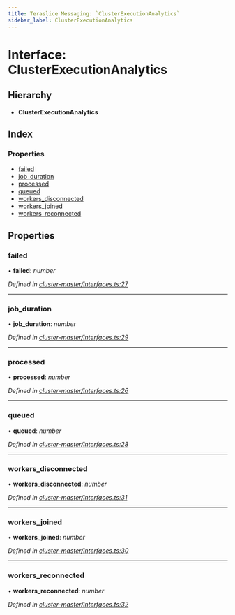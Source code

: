 ```yaml
---
title: Teraslice Messaging: `ClusterExecutionAnalytics`
sidebar_label: ClusterExecutionAnalytics
---
```


# Interface: ClusterExecutionAnalytics

## Hierarchy

* **ClusterExecutionAnalytics**

## Index

### Properties

* [failed](clusterexecutionanalytics.md#failed)
* [job_duration](clusterexecutionanalytics.md#job_duration)
* [processed](clusterexecutionanalytics.md#processed)
* [queued](clusterexecutionanalytics.md#queued)
* [workers_disconnected](clusterexecutionanalytics.md#workers_disconnected)
* [workers_joined](clusterexecutionanalytics.md#workers_joined)
* [workers_reconnected](clusterexecutionanalytics.md#workers_reconnected)

## Properties

###  failed

• **failed**: *number*

*Defined in [cluster-master/interfaces.ts:27](https://github.com/terascope/teraslice/blob/d2d877b60/packages/teraslice-messaging/src/cluster-master/interfaces.ts#L27)*

___

###  job_duration

• **job_duration**: *number*

*Defined in [cluster-master/interfaces.ts:29](https://github.com/terascope/teraslice/blob/d2d877b60/packages/teraslice-messaging/src/cluster-master/interfaces.ts#L29)*

___

###  processed

• **processed**: *number*

*Defined in [cluster-master/interfaces.ts:26](https://github.com/terascope/teraslice/blob/d2d877b60/packages/teraslice-messaging/src/cluster-master/interfaces.ts#L26)*

___

###  queued

• **queued**: *number*

*Defined in [cluster-master/interfaces.ts:28](https://github.com/terascope/teraslice/blob/d2d877b60/packages/teraslice-messaging/src/cluster-master/interfaces.ts#L28)*

___

###  workers_disconnected

• **workers_disconnected**: *number*

*Defined in [cluster-master/interfaces.ts:31](https://github.com/terascope/teraslice/blob/d2d877b60/packages/teraslice-messaging/src/cluster-master/interfaces.ts#L31)*

___

###  workers_joined

• **workers_joined**: *number*

*Defined in [cluster-master/interfaces.ts:30](https://github.com/terascope/teraslice/blob/d2d877b60/packages/teraslice-messaging/src/cluster-master/interfaces.ts#L30)*

___

###  workers_reconnected

• **workers_reconnected**: *number*

*Defined in [cluster-master/interfaces.ts:32](https://github.com/terascope/teraslice/blob/d2d877b60/packages/teraslice-messaging/src/cluster-master/interfaces.ts#L32)*
